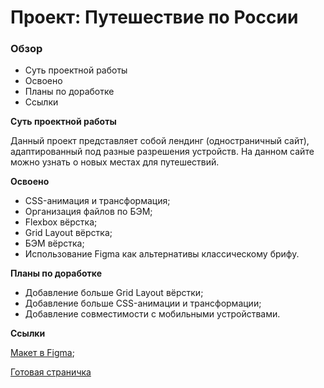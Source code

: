 # Проект: Путешествие по России

### Обзор
* Суть проектной работы
* Освоено
* Планы по доработке
* Ссылки

**Суть проектной работы**

Данный проект представляет собой лендинг (одностраничный сайт), адаптированный под разные разрешения устройств.
На данном сайте можно узнать о новых местах для путешествий.

**Освоено**

* CSS-анимация и трансформация;
* Организация файлов по БЭМ;
* Flexbox вёрстка;
* Grid Layout вёрстка;
* БЭМ вёрстка;
* Использование Figma как альтернативы классическому брифу.

**Планы по доработке**

* Добавление больше Grid Layout вёрстки;
* Добавление больше CSS-анимации и трансформации;
* Добавление совместимости с мобильными устройствами.

**Ссылки**

[Макет в Figma](https://www.figma.com/file/5S2WSbEFL6awjVWJ0NWL8Q/Sprint-3_-Russia-_-desktop-mobile?node-id=28503%3A0);

[Готовая страничка](https://aflamme.github.io/russian-travel/rust/index.html)

